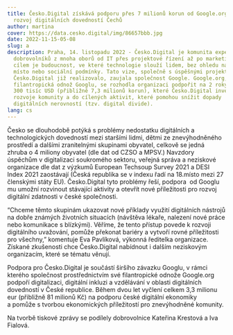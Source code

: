```yaml
---
title: Česko.Digital získává podporu přes 7 milionů korun od Google.org na
  rozvoj digitálních dovedností Čechů
author: martina
cover: https://data.cesko.digital/img/86657bbb.jpg
date: 2022-11-15-05-08
slug: a
description: Praha, 14. listopadu 2022 - Česko.Digital je komunita expertních
  dobrovolníků z mnoha oborů od IT přes projektové řízení až po marketing. Jejím
  cílem je budoucnost, ve které technologie slouží lidem, bez ohledu na čas,
  místo nebo sociální podmínky. Tato vize, společně s úspěšnými projekty, které
  Česko.Digital již realizovalo, zaujala společnost Google. Google.org,
  filantropická odnož Googlu, se rozhodla organizaci podpořit na 2 roky částkou
  300 tisíc USD (přibližně 7,3 milionů korun), které Česko.Digital investuje do
  rozvoje komunity a do cílených aktivit, které pomohou snížit dopady
  digitálních nerovností (tzv. digital divide).
lang: cs
---
```

<!--StartFragment-->

Česko se dlouhodobě potýká s problémy nedostatku digitálních a technologických dovedností mezi staršími lidmi, dětmi ze znevýhodněného prostředí a dalšími zranitelnými skupinami obyvatel, celkově se jedná zhruba o 4 miliony obyvatel (dle dat od CZSO a MPSV.) Navzdory úspěchům v digitalizaci soukromého sektoru, veřejná správa a neziskové organizace dle dat z výzkumů European Techsoup Survey 2021 a DESI Index 2021 zaostávají (Česká republika se v indexu řadí na 18.místo mezi 27 členskými státy EU). Česko.Digital tyto problémy řeší, podpora  od Googlu mu umožní rozvinout stávající aktivity a otevřít nové příležitosti pro rozvoj digitální zdatnosti v české společnosti.

“Chceme těmto skupinám ukazovat nové příklady využití digitálních nástrojů na dobře známých životních situacích (návštěva lékaře, nalezení nové práce nebo komunikace s blízkými). Věříme, že tento přístup povede k rozvoji digitálního uvažování, pomůže překonat bariéry a vytvoří rovné příležitosti pro všechny,” komentuje Eva Pavlíková, výkonná ředitelka organizace. Získané zkušenosti chce Česko.Digital nabídnout i dalším neziskovým organizacím, které se tématu věnují.

Podpora pro Česko.Digital je součástí širšího závazku Googlu, v rámci kterého společnost prostřednictvím své filantropické odnože Google.org podpoří digitalizaci, digitální inkluzi a vzdělávání v oblasti digitálních dovedností v České republice. Během dvou let vyčlení celkem 3,3 milionu eur (přibližně 81 milionů Kč) na podporu české digitální ekonomiky a pomůže s tvorbou ekonomických příležitostí pro znevýhodněné komunity.

N﻿a tvorbě tiskové zprávy se podílely dobrovolnice Kateřina Krestová a Iva Fialová.

<!--EndFragment-->
